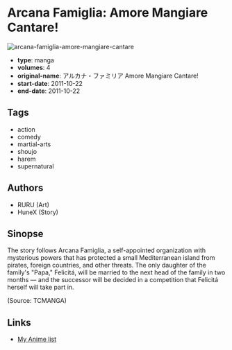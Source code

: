 # Arcana Famiglia: Amore Mangiare Cantare!

![arcana-famiglia-amore-mangiare-cantare](https://cdn.myanimelist.net/images/manga/1/81392.jpg)

-   **type**: manga
-   **volumes**: 4
-   **original-name**: アルカナ・ファミリア Amore Mangiare Cantare!
-   **start-date**: 2011-10-22
-   **end-date**: 2011-10-22

## Tags

-   action
-   comedy
-   martial-arts
-   shoujo
-   harem
-   supernatural

## Authors

-   RURU (Art)
-   HuneX (Story)

## Sinopse

The story follows Arcana Famiglia, a self-appointed organization with mysterious powers that has protected a small Mediterranean island from pirates, foreign countries, and other threats. The only daughter of the family's "Papa," Felicitá, will be married to the next head of the family in two months — and the successor will be decided in a competition that Felicitá herself will take part in.

(Source: TCMANGA)

## Links

-   [My Anime list](https://myanimelist.net/manga/35507/Arcana_Famiglia__Amore_Mangiare_Cantare)
